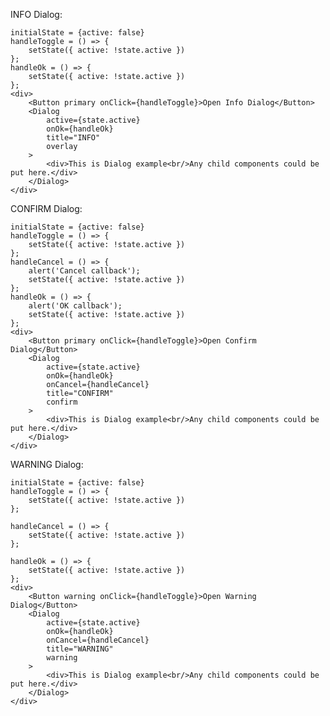 INFO Dialog:

    initialState = {active: false}
    handleToggle = () => {
        setState({ active: !state.active })
    };
    handleOk = () => {
        setState({ active: !state.active })
    };
    <div> 
        <Button primary onClick={handleToggle}>Open Info Dialog</Button>
        <Dialog 
            active={state.active} 
            onOk={handleOk} 
            title="INFO"
            overlay
        >
            <div>This is Dialog example<br/>Any child components could be put here.</div>
        </Dialog>
	</div> 
	
CONFIRM Dialog:

    initialState = {active: false}
    handleToggle = () => {
        setState({ active: !state.active })
    };
    handleCancel = () => {
        alert('Cancel callback');
        setState({ active: !state.active })
    };
    handleOk = () => {
        alert('OK callback');
        setState({ active: !state.active })
    };
    <div> 
        <Button primary onClick={handleToggle}>Open Confirm Dialog</Button>
        <Dialog 
            active={state.active} 
            onOk={handleOk}
            onCancel={handleCancel} 
            title="CONFIRM"
            confirm
        >
            <div>This is Dialog example<br/>Any child components could be put here.</div>
        </Dialog>
    </div> 
    
WARNING Dialog:

    initialState = {active: false}
    handleToggle = () => {
        setState({ active: !state.active })
    };
    
    handleCancel = () => {
        setState({ active: !state.active })
    };
    
    handleOk = () => {
        setState({ active: !state.active })
    };
    <div> 
        <Button warning onClick={handleToggle}>Open Warning Dialog</Button>
        <Dialog 
            active={state.active} 
            onOk={handleOk}
            onCancel={handleCancel} 
            title="WARNING"
            warning
        >
            <div>This is Dialog example<br/>Any child components could be put here.</div>
        </Dialog>
    </div> 